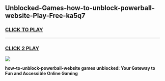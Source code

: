 
## Unblocked-Games-how-to-unblock-powerball-website-Play-Free-ka5q7
<h3>
<a href="https://premium76.site?title=how-to-unblock-powerball-website&ref=18A1">CLICK TO PLAY</a></h3>
<hr>

<h3>
<a href="https://premium76.site?title=how-to-unblock-powerball-website&ref=18A1">CLICK 2 PLAY</a>
  
</h3>

<a href="https://premium76.site?title=how-to-unblock-powerball-website&ref=18A1"><img src="https://clearcache.store/games.png"></a>


**how-to-unblock-powerball-website games unblocked: Your Gateway to Fun and Accessible Online Gaming**

